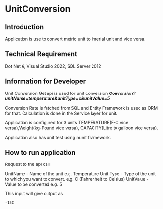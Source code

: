 # UnitConversion

## Introduction
  Application is use to convert metric unit to imerial unit and vice versa.
  
## Technical Requirement
  Dot Net 6,
  Visual Studio 2022,
  SQL Server 2012

## Information for Developer
  Unit Conversion Get api is used for unit conversion
**_Conversion?unitName=temperature&unitType=c&unitValue=5_**
  
  Conversion Rate is fetched from SQL and Entity Framework is used as ORM for that.
  Calculation is done in the Service layer for unit.
  
  Application is configured for 3 units TEMPERATURE(F-C vice versa),Weight(kg-Pound vice versa),
  CAPACITY(Litre to galloon vice versa).
  
  Application also has unit test using nunit framework.
  
 ## How to run application
  
  Request to the api call
  
  UnitName - Name of the unit e.g. Temperature
  Unit Type - Type of the unit to which you want to convert. e.g. C (Fahrenheit to Celsius)
  UnitValue - Value to be converted e.g. 5
  
  This input will give output as 
    
    -15C  
   
